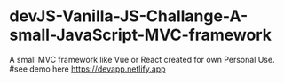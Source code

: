 # devJS-Vanilla-JS-Challange-A-small-JavaScript-MVC-framework
A small MVC framework like Vue or React created for own Personal Use.
#see demo here
https://devapp.netlify.app
